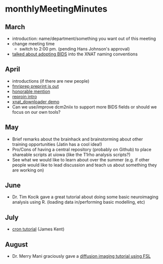 # monthlyMeetingMinutes

## March
- introduction: name/department/something you want out of this meeting
- change meeting time
  - switch to 2:00 pm. (pending Hans Johnson's approval)
- [talked about adopting BIDS](https://slides.com/jameskent/bids#/) into the XNAT naming conventions

## April
- introductions (if there are new people)
- [fmriprep preprint is out](https://www.biorxiv.org/content/early/2018/04/25/306951)
- [honorable mention](http://neuroinformatics2017.org/speakers/chris-gorgolewski/)
- [reproin intro](https://github.com/ReproNim/reproin)
- [xnat_downloader demo](https://github.com/HBClab/xnat_downloader)
- Can we use/improve dcm2niix to support more BIDS fields or should we focus on our own tools?

## May
- Brief remarks about the brainhack and brainstorming about other training opportunities (Jatin has a cool idea!)
- Pro/Cons of having a central repository (probably on Github) to place shareable scripts at uiowa (like the T1rho analysis scripts?)
- See what we would like to learn about over the summer (e.g. if other people would like to lead discussion and teach us about something they are working on)

## June
- Dr. Tim Kocik gave a great tutorial about doing some basic neuroimaging analysis using R. (loading data in/performing basic modelling, etc)

## July
- [cron tutorial](https://slides.com/jameskent/cron#/) (James Kent)

## August
- Dr. Merry Mani graciously gave a [diffusion imaging tutorial using FSL](https://github.com/NeuroimagingUIowa/dwiProcessingTutorial)
